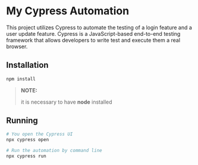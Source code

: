 # My Cypress Automation

This project utilizes Cypress to automate the testing of a login feature and a user update feature. Cypress is a JavaScript-based end-to-end testing framework that allows developers to write test and execute them a real browser.


## Installation
```bash
npm install
```

> **NOTE:**
>
> it is necessary to have **node** installed


## Running
```bash
# You open the Cypress UI
npx cypress open

# Run the automation by command line
npx cypress run
```
